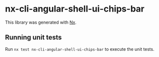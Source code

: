 # nx-cli-angular-shell-ui-chips-bar

This library was generated with [Nx](https://nx.dev).

## Running unit tests

Run `nx test nx-cli-angular-shell-ui-chips-bar` to execute the unit tests.
